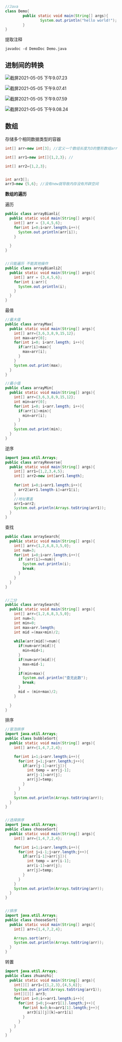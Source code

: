 ```java
//Java
class Demo{
        public static void main(String[] args){
                System.out.println("hello world!");
        }
}
```



提取注释

```
javadoc -d DemoDoc Demo.java 
```



## 进制间的转换

![截屏2021-05-05 下午9.07.23](https://raw.githubusercontent.com/DataDevLPY/TyporaPicStore/main/Picture202111220023248.png?token=AWS37JIIGMPIKLOTBMQ5KV3BTJZLI)

![截屏2021-05-05 下午9.07.41](https://raw.githubusercontent.com/DataDevLPY/TyporaPicStore/main/Picture202111220025336.png?token=AWS37JLT2HF6M5NG2V5Q2LTBTJZSK)

![截屏2021-05-05 下午9.07.59](https://raw.githubusercontent.com/DataDevLPY/TyporaPicStore/main/Picture202111220025881.png?token=AWS37JLXXAEQDM25GPP76VDBTJZSE)

![截屏2021-05-05 下午9.08.24](https://raw.githubusercontent.com/DataDevLPY/TyporaPicStore/main/Picture202111220023883.png?token=AWS37JPOUFRKR4CETUPX6TTBTJZLW)







## 数组

存储多个相同数据类型的容器

```java
int[] arr=new int[3]; //定义一个数组长度为3的整形数组arr

int[] arr1=new int[]{1,2,3}; //

int[] arr2={1,2,3};


int arr3[];
arr3=new {5,6}; //没有new就导致内存没有开辟空间
```



**数组的遍历**

遍历

```java
public class arrayBianli{
  public static void main(String[] args){
    int[] arr = {3,4,5,6};
    for(int i=0;i<arr.length;i++){
      System.out.println(arr[i]);
    }
    
  }
}


//只能遍历 不能其他操作
public class arrayBianli2{
  public static void main(String[] args){
    int[] arr = {3,4,5,6};
    for(int i:arr){
      System.out.println(i);
    }
  }
}
```



最值

```java
//最大值
public class arrayMax{
  public static void main(String[] args){
    int[] arr={3,6,3,8,9,15,12};
    int max=arr[0];
    for(int i=0; i<arr.length; i++){
      if(arr[i]>max){
        max=arr[i];
      }
    }
    System.out.print(max);
  }
}

//最小值
public class arrayMin{
  public static void main(String[] args){
    int[] arr={3,6,3,8,9,15,12};
    int min=arr[0];
    for(int i=0; i<arr.length; i++){
      if(arr[i]<min){
        min=arr[i];
      }
    }
    System.out.print(min);
  }
}

```



逆序

```java
import java.util.Arrays;
public class arrayReverse{
  public static void main(String[] args){
    int[] arr1={1,2,3,4,5};
    int[] arr2=new int[arr1.length];
    
    for(int i=0;i<arr1.length;i++){
      arr2[arr1.length-i]=arr1[i];
    }
    //地址覆盖
    arr1=arr2;
    System.out.println(Arrays.toString(arr1));
  }
}


```



查找

```java
public class arraySearch{
  public static void main(String[] args){
    int[] arr={1,2,6,8,3,5,0};
    int num=3;
    for(int i=0;i<arr.length;i++){
      if (arr[i]==num){
        System.out.println(i);
        break;
      }
    }
  }
}


//二分
public class arraySearch{
  public static void main(String[] args){
    int[] arr={1,2,6,8,3,5,0};
    int num=3;
    int min=0;
    int max=arr.length;
    int mid =(max+min)/2;
    
    while(arr[mid]!=num){
      if(num>arr[mid]){
        min=mid+1;
      }
      if(num<arr[mid]){
        max=mid-1;
      }
      if(min>max){
        System.out.println("查无此数");
        break;
      }
      mid = (min+max)/2;
    }
    
  }
}
```



排序

```java
//冒泡排序
import java.util.Arrays;
public class bubbleSort{
  public static void main(String[] args){
    int[] arr={1,4,7,2,4};

    for(int i=1;i<arr.length;i++){
      for(int j=1;j<arr.length;j++){
        if(arr[j-1]>arr[j]){
          int temp = arr[j-1];
          arr[j-1]=arr[j];
          arr[j]=temp;
        }
      }
    }
    System.out.println(Arrays.toString(arr));
  }
}


//选择排序
import java.util.Arrays;
public class chooseSort{
  public static void main(String[] args){
    int[] arr={1,4,7,2,4};

    for(int i=1;i<arr.length;i++){
      for(int j=i-1;j<arr.length;j++){
        if(arr[i-1]>arr[j]){
          int temp = arr[i-1];
          arr[i-1]=arr[j];
          arr[j]=temp;
        }
      }
    }
    System.out.println(Arrays.toString(arr));
  }
}


//排序
import java.util.Arrays;
public class chooseSort{
  public static void main(String[] args){
    int[] arr={1,4,7,2,4};

    Arrays.sort(arr);
    System.out.println(Arrays.toString(arr));
  }
}

```



转置

```java
import java.util.Arrays;
public class zhuanzhi{
  public static void main(String[] args){
    int[][] arr1={{1,2,3},{4,5,6}};
    System.out.print(Arrays.toString(arr1));
    int[][][] arr3;
    for(int i=0;i<=arr1.length;i++){
      for(int j=0;j<=arr1[1].length;j++){
        for(int k=0;k<=arr1[1].length;j++){
          arr3[i][j][k]=arr1[i]
        }
      }
    }
  }
}
```





